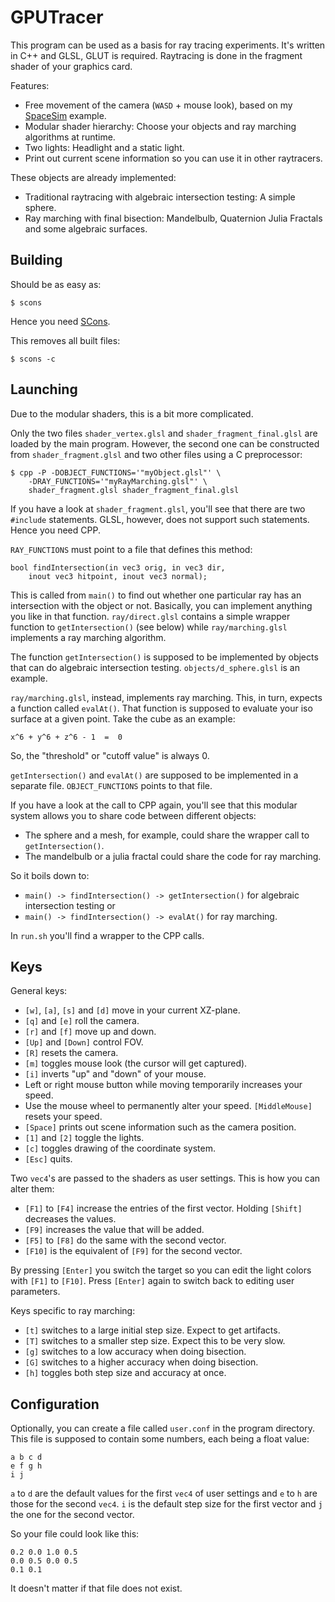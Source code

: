 GPUTracer
=========

This program can be used as a basis for ray tracing experiments. It's
written in C++ and GLSL, GLUT is required. Raytracing is done in the
fragment shader of your graphics card.

Features:

* Free movement of the camera (`WASD` + mouse look), based on my
  [SpaceSim](http://github.com/vain/SpaceSim) example.
* Modular shader hierarchy: Choose your objects and ray marching
  algorithms at runtime.
* Two lights: Headlight and a static light.
* Print out current scene information so you can use it in other
  raytracers.

These objects are already implemented:

* Traditional raytracing with algebraic intersection testing: A simple
  sphere.
* Ray marching with final bisection: Mandelbulb, Quaternion Julia
  Fractals and some algebraic surfaces.


Building
--------

Should be as easy as:

	$ scons

Hence you need [SCons](http://www.scons.org/).

This removes all built files:

	$ scons -c


Launching
---------

Due to the modular shaders, this is a bit more complicated.

Only the two files `shader_vertex.glsl` and `shader_fragment_final.glsl`
are loaded by the main program. However, the second one can be
constructed from `shader_fragment.glsl` and two other files using a C
preprocessor:

	$ cpp -P -DOBJECT_FUNCTIONS='"myObject.glsl"' \
		-DRAY_FUNCTIONS='"myRayMarching.glsl"' \
		shader_fragment.glsl shader_fragment_final.glsl

If you have a look at `shader_fragment.glsl`, you'll see that there are
two `#include` statements. GLSL, however, does not support such
statements. Hence you need CPP.

`RAY_FUNCTIONS` must point to a file that defines this method:

	bool findIntersection(in vec3 orig, in vec3 dir,
		inout vec3 hitpoint, inout vec3 normal);

This is called from `main()` to find out whether one particular ray has
an intersection with the object or not. Basically, you can implement
anything you like in that function. `ray/direct.glsl` contains a simple
wrapper function to `getIntersection()` (see below) while
`ray/marching.glsl` implements a ray marching algorithm.

The function `getIntersection()` is supposed to be implemented by
objects that can do algebraic intersection testing.
`objects/d_sphere.glsl` is an example.

`ray/marching.glsl`, instead, implements ray marching. This, in
turn, expects a function called `evalAt()`. That function is supposed to
evaluate your iso surface at a given point. Take the cube as an example:

	x^6 + y^6 + z^6 - 1  =  0

So, the "threshold" or "cutoff value" is always 0.

`getIntersection()` and `evalAt()` are supposed to be implemented in a
separate file. `OBJECT_FUNCTIONS` points to that file.

If you have a look at the call to CPP again, you'll see that this
modular system allows you to share code between different objects:

* The sphere and a mesh, for example, could share the wrapper call to
  `getIntersection()`.
* The mandelbulb or a julia fractal could share the code for ray
  marching.

So it boils down to:

* `main() -> findIntersection() -> getIntersection()` for algebraic
  intersection testing or
* `main() -> findIntersection() -> evalAt()` for ray marching.

In `run.sh` you'll find a wrapper to the CPP calls.


Keys
----

General keys:

* `[w]`, `[a]`, `[s]` and `[d]` move in your current XZ-plane.
* `[q]` and `[e]` roll the camera.
* `[r]` and `[f]` move up and down.
* `[Up]` and `[Down]` control FOV.
* `[R]` resets the camera.
* `[m]` toggles mouse look (the cursor will get captured).
* `[i]` inverts "up" and "down" of your mouse.
* Left or right mouse button while moving temporarily increases your
  speed.
* Use the mouse wheel to permanently alter your speed. `[MiddleMouse]`
  resets your speed.
* `[Space]` prints out scene information such as the camera position.
* `[1]` and `[2]` toggle the lights.
* `[c]` toggles drawing of the coordinate system.
* `[Esc]` quits.

Two `vec4`'s are passed to the shaders as user settings. This is how you
can alter them:

* `[F1]` to `[F4]` increase the entries of the first vector. Holding
  `[Shift]` decreases the values.
* `[F9]` increases the value that will be added.
* `[F5]` to `[F8]` do the same with the second vector.
* `[F10]` is the equivalent of `[F9]` for the second vector.

By pressing `[Enter]` you switch the target so you can edit the light
colors with `[F1]` to `[F10]`. Press `[Enter]` again to switch back to
editing user parameters.

Keys specific to ray marching:

* `[t]` switches to a large initial step size. Expect to get artifacts.
* `[T]` switches to a smaller step size. Expect this to be very slow.
* `[g]` switches to a low accuracy when doing bisection.
* `[G]` switches to a higher accuracy when doing bisection.
* `[h]` toggles both step size and accuracy at once.


Configuration
-------------

Optionally, you can create a file called `user.conf` in the program
directory. This file is supposed to contain some numbers, each being a
float value:

	a b c d
	e f g h
	i j

`a` to `d` are the default values for the first `vec4` of user settings
and `e` to `h` are those for the second `vec4`. `i` is the default step
size for the first vector and `j` the one for the second vector.

So your file could look like this:

	0.2 0.0 1.0 0.5
	0.0 0.5 0.0 0.5
	0.1 0.1

It doesn't matter if that file does not exist.
